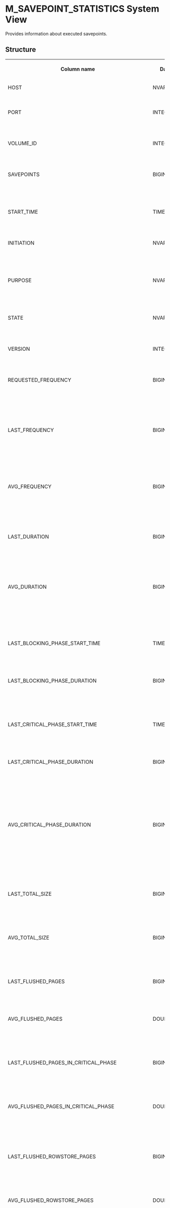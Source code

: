 <!-- loio20bc9a8475191014a5fbda538716ea05 -->

# M\_SAVEPOINT\_STATISTICS System View

Provides information about executed savepoints.



<a name="loio20bc9a8475191014a5fbda538716ea05___m__s_a_v_e_p_o_i_n_t__s_t_a_t_i_s_t_i_c_s_1struct_M_SAVEPOINT_STATISTICS"/>

## Structure


<table>
<tr>
<th valign="top">

Column name



</th>
<th valign="top">

Data type



</th>
<th valign="top">

Description



</th>
</tr>
<tr>
<td valign="top">

HOST



</td>
<td valign="top">

NVARCHAR\(64\)



</td>
<td valign="top">

Displays the host name.



</td>
</tr>
<tr>
<td valign="top">

PORT



</td>
<td valign="top">

INTEGER



</td>
<td valign="top">

Displays the internal port number.



</td>
</tr>
<tr>
<td valign="top">

VOLUME\_ID



</td>
<td valign="top">

INTEGER



</td>
<td valign="top">

Displays the persistence Volume ID.



</td>
</tr>
<tr>
<td valign="top">

SAVEPOINTS



</td>
<td valign="top">

BIGINT



</td>
<td valign="top">

Displays the number of executed savepoints.



</td>
</tr>
<tr>
<td valign="top">

START\_TIME



</td>
<td valign="top">

TIMESTAMP



</td>
<td valign="top">

Displays the start time of the last savepoint.



</td>
</tr>
<tr>
<td valign="top">

INITIATION



</td>
<td valign="top">

NVARCHAR\(24\)



</td>
<td valign="top">

Displays the reason why the last savepoint was executed.



</td>
</tr>
<tr>
<td valign="top">

PURPOSE



</td>
<td valign="top">

NVARCHAR\(24\)



</td>
<td valign="top">

Displays the reason why the last savepoint was executed.



</td>
</tr>
<tr>
<td valign="top">

STATE



</td>
<td valign="top">

NVARCHAR\(16\)



</td>
<td valign="top">

Displays the last savepoint state.



</td>
</tr>
<tr>
<td valign="top">

VERSION



</td>
<td valign="top">

INTEGER



</td>
<td valign="top">

Displays the last savepoint version.



</td>
</tr>
<tr>
<td valign="top">

REQUESTED\_FREQUENCY



</td>
<td valign="top">

BIGINT



</td>
<td valign="top">

Displays the currently active configured savepoint frequency in seconds.



</td>
</tr>
<tr>
<td valign="top">

LAST\_FREQUENCY



</td>
<td valign="top">

BIGINT



</td>
<td valign="top">

Displays the actual frequency in seconds between the last two savepoints.



</td>
</tr>
<tr>
<td valign="top">

AVG\_FREQUENCY



</td>
<td valign="top">

BIGINT



</td>
<td valign="top">

Displays the actual average frequency in seconds between last two savepoints.



</td>
</tr>
<tr>
<td valign="top">

LAST\_DURATION



</td>
<td valign="top">

BIGINT



</td>
<td valign="top">

Displays the total time spent in microseconds creating the last savepoint.



</td>
</tr>
<tr>
<td valign="top">

AVG\_DURATION



</td>
<td valign="top">

BIGINT



</td>
<td valign="top">

Displays the average time spent in microseconds creating the last two savepoints.



</td>
</tr>
<tr>
<td valign="top">

LAST\_BLOCKING\_PHASE\_START\_TIME



</td>
<td valign="top">

TIMESTAMP



</td>
<td valign="top">

Displays the start time of the last blocking phase.



</td>
</tr>
<tr>
<td valign="top">

LAST\_BLOCKING\_PHASE\_DURATION



</td>
<td valign="top">

BIGINT



</td>
<td valign="top">

Displays the duration in seconds of the last blocking phase.



</td>
</tr>
<tr>
<td valign="top">

LAST\_CRITICAL\_PHASE\_START\_TIME



</td>
<td valign="top">

TIMESTAMP



</td>
<td valign="top">

Displays the start time of the last critical phase.



</td>
</tr>
<tr>
<td valign="top">

LAST\_CRITICAL\_PHASE\_DURATION



</td>
<td valign="top">

BIGINT



</td>
<td valign="top">

Displays the time spent in microseconds in the last critical phase, during which updates are blocked.



</td>
</tr>
<tr>
<td valign="top">

AVG\_CRITICAL\_PHASE\_DURATION



</td>
<td valign="top">

BIGINT



</td>
<td valign="top">

Displays the average time spent in microseconds for the last two critical phases, during which updates are blocked.



</td>
</tr>
<tr>
<td valign="top">

LAST\_TOTAL\_SIZE



</td>
<td valign="top">

BIGINT



</td>
<td valign="top">

Displays the total number of bytes written for the last savepoint.



</td>
</tr>
<tr>
<td valign="top">

AVG\_TOTAL\_SIZE



</td>
<td valign="top">

BIGINT



</td>
<td valign="top">

Displays the average number of bytes written for a savepoint.



</td>
</tr>
<tr>
<td valign="top">

LAST\_FLUSHED\_PAGES



</td>
<td valign="top">

BIGINT



</td>
<td valign="top">

Displays the last number of asynchronously flushed pages.



</td>
</tr>
<tr>
<td valign="top">

AVG\_FLUSHED\_PAGES



</td>
<td valign="top">

DOUBLE



</td>
<td valign="top">

Displays the average number of asynchronously flushed pages.



</td>
</tr>
<tr>
<td valign="top">

LAST\_FLUSHED\_PAGES\_IN\_CRITICAL\_PHASE



</td>
<td valign="top">

BIGINT



</td>
<td valign="top">

Displays the last number of pages flushed in the critical phase.



</td>
</tr>
<tr>
<td valign="top">

AVG\_FLUSHED\_PAGES\_IN\_CRITICAL\_PHASE



</td>
<td valign="top">

DOUBLE



</td>
<td valign="top">

Displays the average number of pages flushed in the critical phase.



</td>
</tr>
<tr>
<td valign="top">

LAST\_FLUSHED\_ROWSTORE\_PAGES



</td>
<td valign="top">

BIGINT



</td>
<td valign="top">

Displays the last number of asynchronously flushed row store pages.



</td>
</tr>
<tr>
<td valign="top">

AVG\_FLUSHED\_ROWSTORE\_PAGES



</td>
<td valign="top">

DOUBLE



</td>
<td valign="top">

Displays the average number of asynchronously flushed row store pages.



</td>
</tr>
<tr>
<td valign="top">

LAST\_FLUSHED\_ROWSTORE\_PAGES\_IN\_CRITICAL\_PHASE



</td>
<td valign="top">

BIGINT



</td>
<td valign="top">

Displays the last number of row store pages flushed in the critical phase.



</td>
</tr>
<tr>
<td valign="top">

AVG\_FLUSHED\_ROWSTORE\_PAGES\_IN\_CRITICAL\_PHASE



</td>
<td valign="top">

DOUBLE



</td>
<td valign="top">

Displays the average number of row store pages flushed in the critical phase.



</td>
</tr>
<tr>
<td valign="top">

LAST\_FLUSHED\_SIZE



</td>
<td valign="top">

BIGINT



</td>
<td valign="top">

Displays the size in bytes of the last asynchronously flushed pages.



</td>
</tr>
<tr>
<td valign="top">

AVG\_FLUSHED\_SIZE



</td>
<td valign="top">

BIGINT



</td>
<td valign="top">

Displays the average size in bytes of asynchronously flushed pages.



</td>
</tr>
<tr>
<td valign="top">

LAST\_FLUSHED\_SIZE\_IN\_CRITICAL\_PHASE



</td>
<td valign="top">

BIGINT



</td>
<td valign="top">

Displays the size in bytes of the last pages flushed in the critical phase.



</td>
</tr>
<tr>
<td valign="top">

AVG\_FLUSHED\_SIZE\_IN\_CRITICAL\_PHASE



</td>
<td valign="top">

BIGINT



</td>
<td valign="top">

Displays the average size of pages flushed in the critical phase.



</td>
</tr>
<tr>
<td valign="top">

LAST\_FLUSHED\_ROWSTORE\_SIZE



</td>
<td valign="top">

BIGINT



</td>
<td valign="top">

Displays the size in bytes of the last asynchronously flushed row store pages.



</td>
</tr>
<tr>
<td valign="top">

AVG\_FLUSHED\_ROWSTORE\_SIZE



</td>
<td valign="top">

BIGINT



</td>
<td valign="top">

Displays the average size in bytes of the asynchronously flushed row store pages.



</td>
</tr>
<tr>
<td valign="top">

LAST\_FLUSHED\_ROWSTORE\_SIZE\_IN\_CRITICAL\_PHASE



</td>
<td valign="top">

BIGINT



</td>
<td valign="top">

Displays the size in bytes of the last row store pages flushed in the critical phase.



</td>
</tr>
<tr>
<td valign="top">

AVG\_FLUSHED\_ROWSTORE\_SIZE\_IN\_CRITICAL\_PHASE



</td>
<td valign="top">

BIGINT



</td>
<td valign="top">

Displays the average size in bytes of the row store pages flushed in the critical phase.



</td>
</tr>
<tr>
<td valign="top">

LAST\_RTT\_SIZE



</td>
<td valign="top">

BIGINT



</td>
<td valign="top">

Displays the total size in bytes of the rollback transaction table at last savepoint. This may be less than the sum of components if there are duplicate TIDs.



</td>
</tr>
</table>



<a name="loio20bc9a8475191014a5fbda538716ea05___m__s_a_v_e_p_o_i_n_t__s_t_a_t_i_s_t_i_c_s_1fulldesc_M_SAVEPOINT_STATISTICS"/>

## Additional Information

This view shows information about executed savepoints, and is associated with the ALTER SYSTEM SAVEPOINT statement.

The ***START\_TIME***, ***STATE***, ***VERSION***, and ***LAST\_\**** columns relate to the last executed or currently executing savepoint. Other columns contain aggregated values. Refer to the M\_SAVEPOINTS system view for further information about various counters.

This view has a resettable counterpart; you can see the values since the last reset in the M\_SAVEPOINT\_STATISTICS\_RESET system view. To reset the view, execute the following statement: `ALTER SYSTEM RESET MONITORING VIEW SYS.M_SAVEPOINT_STATISTICS_RESET;`.

**Related Information**  


[M\_SAVEPOINT\_STATISTICS\_RESET System View](m-savepoint-statistics-reset-system-view-20bcc12.md "Provides the savepoint statistics since the last reset.")

[M\_SAVEPOINTS System View](m-savepoints-system-view-20bdd30.md "Displays current and historical savepoint statistics.")

[ALTER SYSTEM SAVEPOINT Statement \(System Management\)](../../010-SQL-Reference/012-SQL-Statements/alter-system-savepoint-statement-system-management-20d2b6e.md "Executes a database checkpoint on the persistence manager.")

[ROLLBACK TO SAVEPOINT Statement \(Transaction Management\)](../../010-SQL-Reference/012-SQL-Statements/rollback-to-savepoint-statement-transaction-management-104ae26.md "Rolls back a transaction to the named savepoint without terminating the transaction.")

[RELEASE SAVEPOINT Statement \(Transaction Management\)](../../010-SQL-Reference/012-SQL-Statements/release-savepoint-statement-transaction-management-445eb4d.md "Releases a specified savepoint name.")

[SAVEPOINT](https://help.sap.com/viewer/d1cb63c8dd8e4c35a0f18aef632687f0/2023_2_QRC/en-US/e933397e9ec84f439f25962f4e193063.html "") :arrow_upper_right:

